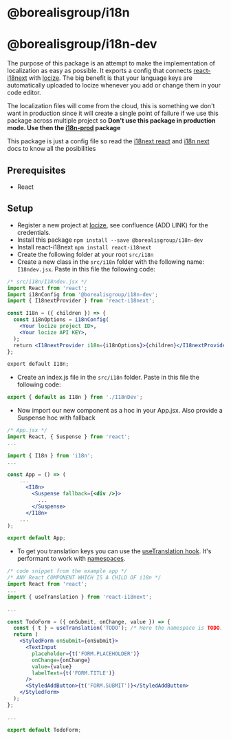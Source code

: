 # @borealisgroup/i18n

# @borealisgroup/i18n-dev

The purpose of this package is an attempt to make the implementation of localization as easy as possible. It exports a config that connects [react-i18next](https://github.com/i18next/react-i18next) with [locize](https://www.locize.io/). The big benefit is that your language keys are automatically uploaded to locize whenever you add or change them in your code editor.

The localization files will come from the cloud, this is something we don't want in production since it will create a single point of failure if we use this package across multiple project so
**Don't use this package in production mode. Use then the [i18n-prod](https://github.com/borealisgroup/borealis/tree/master/packages/@borealisgroup/i18n-prod) package**

This package is just a config file so read the [i18next react](https://react.i18next.com/) and [i18n next](https://www.i18next.com/) docs to know all the posibilities

## Prerequisites

- React

## Setup

- Register a new project at [locize](https://www.locize.io/), see confluence (ADD LINK) for the credentials.
- Install this package `npm install --save @borealisgroup/i18n-dev`
- Install react-i18next `npm install react-i18next`
- Create the following folder at your root `src/i18n`
- Create a new class in the `src/i18n` folder with the following name: `I18ndev.jsx`. Paste in this file the following code:

```jsx
/* src/i18n/I18ndev.jsx */
import React from 'react';
import i18nConfig from '@borealisgroup/i18n-dev';
import { I18nextProvider } from 'react-i18next';

const I18n = ({ children }) => {
  const i18nOptions = i18nConfig(
    <Your locize project ID>,
    <Your locize API KEY>,
  );
  return <I18nextProvider i18n={i18nOptions}>{children}</I18nextProvider>;
};

export default I18n;
```

- Create an index.js file in the `src/i18n` folder. Paste in this file the following code:

```jsx
export { default as I18n } from './I18nDev';
```

- Now import our new component as a hoc in your App.jsx. Also provide a Suspense hoc with fallback

```jsx
/* App.jsx */
import React, { Suspense } from 'react';
...

import { I18n } from 'i18n';
...

const App = () => (
	...
      <I18n>
        <Suspense fallback={<div />}>
          ...
        </Suspense>
      </I18n>
	...
);

export default App;

```

- To get you translation keys you can use the [useTranslation hook](https://react.i18next.com/latest/usetranslation-hook). It's performant to work with [namespaces](https://www.i18next.com/principles/namespaces).

```jsx
/* code snippet from the example app */
/* ANY React COMPONENT WHICH IS A CHILD OF i18n */
import React from 'react';
...
import { useTranslation } from 'react-i18next';

...

const TodoForm = ({ onSubmit, onChange, value }) => {
  const { t } = useTranslation('TODO'); /* Here the namespace is TODO. */
  return (
    <StyledForm onSubmit={onSubmit}>
      <TextInput
        placeholder={t('FORM.PLACEHOLDER')}
        onChange={onChange}
        value={value}
        labelText={t('FORM.TITLE')}
      />
      <StyledAddButton>{t('FORM.SUBMIT')}</StyledAddButton>
    </StyledForm>
  );
};

...

export default TodoForm;

```
